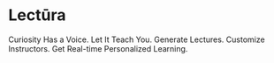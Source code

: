 # Lectūra
Curiosity Has a Voice. Let It Teach You.  Generate Lectures. Customize Instructors. Get Real-time Personalized Learning.

